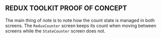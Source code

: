 ## REDUX TOOLKIT PROOF OF CONCEPT

The main thing of note is to note how the count state is managed in both screens.
The `ReduxCounter` screen keeps its count when moving between screens while the `StateCounter` screen does not. 
